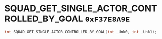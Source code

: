 # SQUAD_GET_SINGLE_ACTOR_CONTROLLED_BY_GOAL `0xF37E8A9E`

```cpp
int SQUAD_GET_SINGLE_ACTOR_CONTROLLED_BY_GOAL(int _Unk0, int _Unk1);
```
